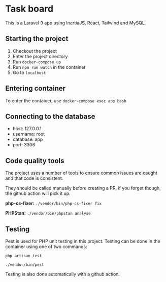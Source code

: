 # Task board

This is a Laravel 9 app using InertiaJS, React, Tailwind and MySQL.

## Starting the project

1. Checkout the project
2. Enter the project directory
3. Run `docker-compose up`
4. Run `npm run watch` in the container
5. Go to `localhost`

## Entering container

To enter the container, use `docker-compose exec app bash`

## Connecting to the database

- host: 127.0.0.1
- username: root
- database: app
- port: 3306

## Code quality tools

The project uses a number of tools to ensure common issues are caught and that code is consistent.

They should be called manually before creating a PR, if you forget though, the github action will pick it up.

**php-cs-fixer:** `./vendor/bin/php-cs-fixer fix`

**PHPStan:** `./vendor/bin/phpstan analyse`

## Testing

Pest is used for PHP unit testing in this project. Testing can be done in the container using one of two commands:

`php artisan test`

`./vendor/bin/pest`

Testing is also done automatically with a github action.
